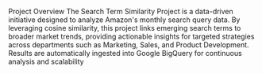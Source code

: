 Project Overview
The Search Term Similarity Project is a data-driven initiative designed to analyze Amazon's monthly search query data. By leveraging cosine similarity, this project links emerging search terms to broader market trends, providing actionable insights for targeted strategies across departments such as Marketing, Sales, and Product Development. Results are automatically ingested into Google BigQuery for continuous analysis and scalability
